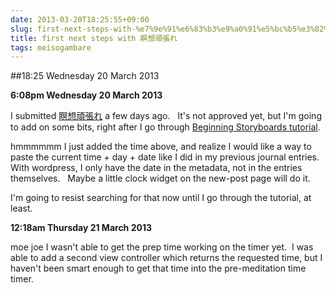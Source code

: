 ```yaml
---
date: 2013-03-20T18:25:55+09:00
slug: first-next-steps-with-%e7%9e%91%e6%83%b3%e9%a0%91%e5%bc%b5%e3%82%8c
title: first next steps with 瞑想頑張れ
tags: meisogambare
---
```


##18:25 Wednesday 20 March 2013

**6:08pm Wednesday 20 March 2013**

I submitted [瞑想頑張れ](https://github.com/thunderrabbit/meiso-gambare) a few days ago.   It's not approved yet, but I'm going to add on some bits, right after I go through [Beginning Storyboards tutorial](http://www.raywenderlich.com/5138/beginning-storyboards-in-ios-5-part-1).

hmmmmmm I just added the time above, and realize I would like a way to paste the current time + day + date like I did in my previous journal entries.   With wordpress, I only have the date in the metadata, not in the entries themselves.   Maybe a little clock widget on the new-post page will do it.

I'm going to resist searching for that now until I go through the tutorial, at least.

**12:18am Thursday 21 March 2013**

moe joe I wasn't able to get the prep time working on the timer yet.  I was able to add a second view controller which returns the requested time, but I haven't been smart enough to get that time into the pre-meditation time timer.


